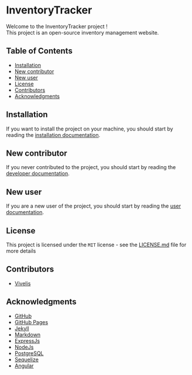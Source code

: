 <!-- SPDX-License-Identifier: MIT -->
<!-- omit in toc -->
# InventoryTracker

Welcome to the InventoryTracker project !  
This project is an open-source inventory management website.  

<!-- omit in toc -->
## Table of Contents

- [Installation](#installation)
- [New contributor](#new-contributor)
- [New user](#new-user)
- [License](#license)
- [Contributors](#contributors)
- [Acknowledgments](#acknowledgments)

## Installation

If you want to install the project on your machine, you should start by reading the [installation documentation](https://vivelis.github.io/InventoryTracker/installation_documentation/index.md).

## New contributor

If you never contributed to the project, you should start by reading the [developer documentation](dhttps://vivelis.github.io/InventoryTracker/developer_documentation/index.md).

## New user

If you are a new user of the project, you should start by reading the [user documentation](https://vivelis.github.io/InventoryTracker/user_documentation/index.md).

## License

This project is licensed under the ``MIT`` license - see the [LICENSE.md](LICENSE.md) file for more details

## Contributors

- [Vivelis](https://github.com/Vivelis)

## Acknowledgments

- [GitHub](https://github.com)
- [GitHub Pages](https://pages.github.com)
- [Jekyll](https://jekyllrb.com)
- [Markdown](https://daringfireball.net/projects/markdown)
- [ExpressJs](https://expressjs.com/fr/)
- [NodeJs](https://nodejs.org/en/)
- [PostgreSQL](https://www.postgresql.org/)
- [Sequelize](https://sequelize.org/)
- [Angular](https://angular.io/)
